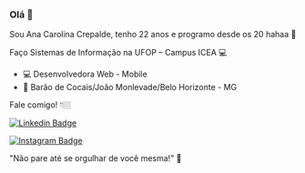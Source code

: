 ### Olá 👋

Sou Ana Carolina Crepalde, tenho 22 anos e programo desde os 20 hahaa 🥰

Faço Sistemas de Informação na UFOP – Campus ICEA  💻

- 💻 Desenvolvedora Web - Mobile
- 📍 Barão de Cocais/João Monlevade/Belo Horizonte - MG


Fale comigo! 👇🏼

[![Linkedin Badge](https://img.shields.io/badge/-LinkedIn-blue?style=flat-square&logo=Linkedin&logoColor=white&link=https://www.linkedin.com/in/anacscrepaldeguimar%C3%A3es/)](https://www.linkedin.com/in/anacscrepaldeguimar%C3%A3es/) 

[![Instagram Badge](https://img.shields.io/badge/-Instagram-brown?style=flat-square&logo=Instagram&logoColor=white&link=https://www.instagram.com/anacrepalde/)](https://www.instagram.com/anacrepalde/) 

"Não pare até se orgulhar de você mesma!" 🧠
